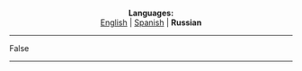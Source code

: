 
<p align="center"><b>Languages:</b><br /><a href="https://github.com/markolofsen/hellobaby/blob/master/README.md">English</a> | <a href="https://github.com/markolofsen/hellobaby/blob/master/README_es.md">Spanish</a> | <b>Russian</b></p>

---

False

---

